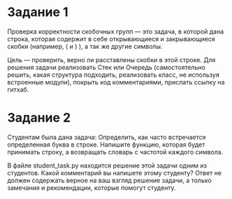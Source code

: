 # Задание 1

Проверка корректности скобочных групп — это задача, в которой дана строка, которая содержит в себе открывающиеся и закрывающиеся скобки (например, ( и ) ), а так же другие символы. 


Цель — проверить, верно ли расставлены скобки в этой строке. Для решения задачи реализовать Стек или Очередь (самостоятельно решить, какая структура подходить, реализовать класс, не используя встроенные модули), покрыть код комментариями, прислать ссылку на гитхаб. 


# Задание 2

Студентам была дана задача: Определить, как часто встречается определенная буква в строке. Напишите функцию, которая будет принимать строку, а возвращать словарь с частотой каждого символа.

В файле student_task.py находится решение этой задачи одним из студентов. Какой комментарий вы напишете этому студенту? Ответ не должен содержать верное на ваш взгляд решение задачи, а только замечания и рекомендации, которые помогут студенту. 
